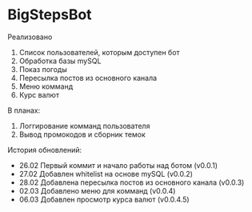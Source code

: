 # BigStepsBot

Реализовано
1. Список пользователей, которым доступен бот
2. Обработка базы mySQL
3. Показ погоды 
4. Пересылка постов из основного канала
5. Меню комманд
6. Курс валют

В планах:
1. Логгирование комманд пользователя
2. Вывод промокодов и сборник темок

История обновлений:
- 26.02 Первый коммит и начало работы над ботом (v0.0.1)
- 27.02 Добавлен whitelist на основе mySQL (v0.0.2)
- 28.02 Добавлена пересылка постов из основного канала (v0.0.3)
- 02.03 Добавлено меню для комманд (v0.0.4)
- 06.03 Добавлен просмотр курса валют (v0.0.4.5)


